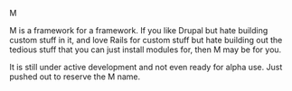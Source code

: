 M

M is a framework for a framework. If you like Drupal but hate building custom stuff in it, and love Rails for custom stuff but hate building out the tedious stuff that you can just install modules for, then M may be for you.

It is still under active development and not even ready for alpha use. Just pushed out to reserve the M name.

